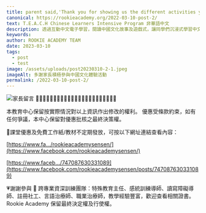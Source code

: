 ```yaml
---
title: parent said,'Thank you for showing us the different activities you have in your centre.'
canonical: https://rookieacademy.org/2022-03-10-post-2/
text: T.E.A.C.H Chinese Learners Intensive Program 非華語中文
description: 透過互動中文電子學習，閱讀中國文化故事及遊戲式，讓同學們沉浸式學習中文。
keywords: 
author: ROOKIE ACADEMY TEAM
date: 2023-03-10
tags:
  - post
  - test
image: /assets/uploads/post20230310-2-1.jpeg
imageAlt: 多謝家長積極參與中國文化體驗活動
permalink: /2022-03-10-post-2/
---
```

![家長留言](/assets/uploads/post20230310-2-2.jpeg)
🌟🌟🌟🌟🌟🌟🌟🌟🌟🌟🌟🌟🌟🌟🌟🌟🌟🌟🌟🌟🌟🌟🌟

本教育中心保留按實際情況對以上資訊作出修改的權利。
優惠受條款約束，如有任何爭議，本中心保留對優惠批核之最終決策權。

🥰課堂優惠及免費工作紙/教材不定期發放，可按以下網址連結查看內容：

[https://www.fa.../rookieacademysensen/](https://www.facebook.com/rookieacademysensen/)

[https://www.faceb.../747087630331089](https://www.facebook.com/rookieacademysensen/posts/747087630331089)

💗謝謝參與 📝 跨專業資深訓練團隊：特殊教育主任、感統訓練導師、讀寫障礙導師、註冊社工、言語治療師、職業治療師，教學經驗豐富，歡迎查看相關證書。
Rookie Academy 保留最終決定權及行使權。
